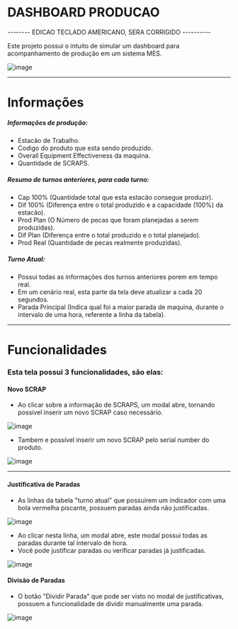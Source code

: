 # DASHBOARD PRODUCAO

 -------- EDICAO TECLADO AMERICANO, SERA CORRIGIDO ----------

Este projeto possui o intuito de simular um dashboard para acompanhamento de produção em um sistema MES.

![image](https://user-images.githubusercontent.com/67242658/88467214-02cde980-ceab-11ea-8a4b-f00c0c745896.png)
<hr>

# Informações 

##### Informações de produção:
- Estacão de Trabalho.   
- Codigo do produto que esta sendo produzido.
- Overall Equipment Effectiveness da maquina.
- Quantidade de SCRAPS.


##### Resumo de turnos anteriores, para cada turno:
- Cap 100% (Quantidade total que esta estacão consegue produzir).
- Dif 100% (Diferença entre o total produzido e a capacidade (100%) da estacão).
- Prod Plan (O Número de pecas que foram planejadas a serem produzidas).
- Dif Plan (Diferença entre o total produzido e o total planejado).
- Prod Real (Quantidade de pecas realmente produzidas). 


##### Turno Atual:
- Possui todas as informações dos turnos anteriores porem em tempo real.
- Em um cenário real, esta parte da tela deve atualizar a cada 20 segundos.
- Parada Principal (Indica qual foi a maior parada de maquina, durante o intervalo de uma hora, referente a linha da tabela).
<hr>
  
# Funcionalidades

### Esta tela possui 3 funcionalidades, são elas: 

#### Novo SCRAP

- Ao clicar sobre a informação de SCRAPS, um modal abre, tornando possível inserir um novo SCRAP caso necessário.

![image](https://user-images.githubusercontent.com/67242658/88467530-64dc1e00-ceae-11ea-8251-1146adc0b7c7.png)

- Tambem e possível inserir um novo SCRAP pelo serial number do produto.

![image](https://user-images.githubusercontent.com/67242658/88467546-8a692780-ceae-11ea-97b3-8f8c610b48aa.png)
<hr>

#### Justificativa de Paradas

- As linhas da tabela "turno atual" que possuírem um indicador com uma bola vermelha piscante, possuem paradas ainda não justificadas.

![image](https://user-images.githubusercontent.com/67242658/88467485-0747d180-ceae-11ea-93a3-1528fe273e7a.png)

- Ao clicar nesta linha, um modal abre, este modal possui todas as paradas durante tal intervalo de hora.
- Você pode justificar paradas ou verificar paradas já justificadas.

![image](https://user-images.githubusercontent.com/67242658/88467573-a967b980-ceae-11ea-857b-855afd1a81ab.png)


#### Divisão de Paradas 

- O botão "Dividir Parada" que pode ser visto no modal de justificativas, possuem a funcionalidade de dividir manualmente uma parada.

![image](https://user-images.githubusercontent.com/67242658/88467601-e633b080-ceae-11ea-949e-1934b6286641.png)
